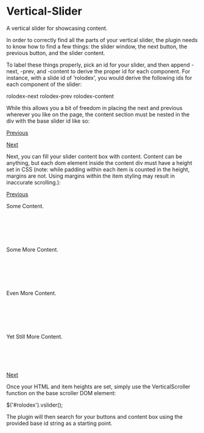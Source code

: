 Vertical-Slider
===============

A vertical slider for showcasing content.

In order to correctly find all the parts of your vertical slider,
the plugin needs to know how to find a few things: the slider window,
the next button, the previous button, and the slider content.

To label these things properly, pick an id for your slider, and then
append -next, -prev, and -content to derive the proper id for each
component. For instance, with a slide id of 'rolodex', you would derive
the following ids for each component of the slider:

rolodex-next
rolodex-prev
rolodex-content

While this allows you a bit of freedom in placing the next and previous
wherever you like on the page, the content section must be nested in the
div with the base slider id like so:

<a href="#" id="rolodex-prev">Previous</a>
<div id="rolodex">
	<div id="rolodex-content">
	</div>
</div>
<a href="#" id="rolodex-next">Next</a>

Next, you can fill your slider content box with content. Content can be
anything, but each dom element inside the content div must have a height set
in CSS (note: while padding within each item is counted in the height, margins
are not. Using margins within the item styling may result in inaccurate 
scrolling.):

<style>
.item { height: 100px; }
</style>
<a href="#" id="rolodex-prev">Previous</a>
<div id="rolodex">
	<div id="rolodex-content">
		<div class="item">
			<p>Some Content.</p>
		</div>
		<div class="item">
			<p>Some More Content.</p>
		</div>
		<div class="item">
			<p>Even More Content.</p>
		</div>
		<div class="item">
			<p>Yet Still More Content.</p>
		</div>
	</div>
</div>
<a href="#" id="rolodex-next">Next</a>

Once your HTML and item heights are set, simply use the VerticalScroller function
on the base scroller DOM element:

$('#rolodex').vslider();

The plugin will then search for your buttons and content box using the
provided base id string as a starting point.




